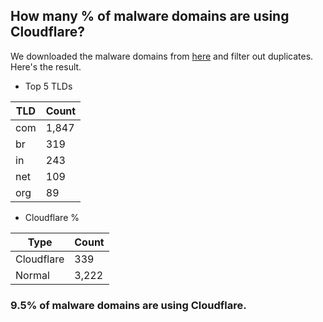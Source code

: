 ## How many % of malware domains are using Cloudflare?


We downloaded the malware domains from [here](https://urlhaus.abuse.ch) and filter out duplicates.
Here's the result.


[//]: # (start replacement)


- Top 5 TLDs

| TLD | Count |
| --- | --- |
| com | 1,847 |
| br | 319 |
| in | 243 |
| net | 109 |
| org | 89 |


- Cloudflare %

| Type | Count |
| --- | --- |
| Cloudflare | 339 |
| Normal | 3,222 |


### 9.5% of malware domains are using Cloudflare.